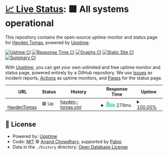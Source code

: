 # [📈 Live Status](https://demo.upptime.js.org): <!--live status--> **🟩 All systems operational**

This repository contains the open-source uptime monitor and status page for [Hayden Tomas](https://haydentomas.co.uk), powered by [Upptime](https://github.com/upptime/upptime).

[![Uptime CI](https://github.com/haydentomas/uptime/workflows/Uptime%20CI/badge.svg)](https://github.com/haydentomas/uptime/actions?query=workflow%3A%22Uptime+CI%22)
[![Response Time CI](https://github.com/haydentomas/uptime/workflows/Response%20Time%20CI/badge.svg)](https://github.com/haydentomas/uptime/actions?query=workflow%3A%22Response+Time+CI%22)
[![Graphs CI](https://github.com/haydentomas/uptime/workflows/Graphs%20CI/badge.svg)](https://github.com/haydentomas/uptime/actions?query=workflow%3A%22Graphs+CI%22)
[![Static Site CI](https://github.com/haydentomas/uptime/workflows/Static%20Site%20CI/badge.svg)](https://github.com/haydentomas/uptime/actions?query=workflow%3A%22Static+Site+CI%22)
[![Summary CI](https://github.com/haydentomas/uptime/workflows/Summary%20CI/badge.svg)](https://github.com/haydentomas/uptime/actions?query=workflow%3A%22Summary+CI%22)

With [Upptime](https://upptime.js.org), you can get your own unlimited and free uptime monitor and status page, powered entirely by a GitHub repository. We use [Issues](https://github.com/haydentomas/uptime/issues) as incident reports, [Actions](https://github.com/haydentomas/uptime/actions) as uptime monitors, and [Pages](https://demo.upptime.js.org) for the status page.

<!--start: status pages-->
<!-- This summary is generated by Upptime (https://github.com/upptime/upptime) -->
<!-- Do not edit this manually, your changes will be overwritten -->
<!-- prettier-ignore -->
| URL | Status | History | Response Time | Uptime |
| --- | ------ | ------- | ------------- | ------ |
| <img alt="" src="https://icons.duckduckgo.com/ip3/www.haydentomas.co.uk.ico" height="13"> [HaydenTomas](https://www.haydentomas.co.uk) | 🟩 Up | [hayden-tomas.yml](https://github.com/haydentomas/uptime/commits/HEAD/history/hayden-tomas.yml) | <details><summary><img alt="Response time graph" src="./graphs/hayden-tomas/response-time-week.png" height="20"> 279ms</summary><br><a href="https://uptime.haydentomas.co.uk/history/hayden-tomas"><img alt="Response time 319" src="https://img.shields.io/endpoint?url=https%3A%2F%2Fraw.githubusercontent.com%2Fhaydentomas%2Fuptime%2FHEAD%2Fapi%2Fhayden-tomas%2Fresponse-time.json"></a><br><a href="https://uptime.haydentomas.co.uk/history/hayden-tomas"><img alt="24-hour response time 354" src="https://img.shields.io/endpoint?url=https%3A%2F%2Fraw.githubusercontent.com%2Fhaydentomas%2Fuptime%2FHEAD%2Fapi%2Fhayden-tomas%2Fresponse-time-day.json"></a><br><a href="https://uptime.haydentomas.co.uk/history/hayden-tomas"><img alt="7-day response time 279" src="https://img.shields.io/endpoint?url=https%3A%2F%2Fraw.githubusercontent.com%2Fhaydentomas%2Fuptime%2FHEAD%2Fapi%2Fhayden-tomas%2Fresponse-time-week.json"></a><br><a href="https://uptime.haydentomas.co.uk/history/hayden-tomas"><img alt="30-day response time 273" src="https://img.shields.io/endpoint?url=https%3A%2F%2Fraw.githubusercontent.com%2Fhaydentomas%2Fuptime%2FHEAD%2Fapi%2Fhayden-tomas%2Fresponse-time-month.json"></a><br><a href="https://uptime.haydentomas.co.uk/history/hayden-tomas"><img alt="1-year response time 319" src="https://img.shields.io/endpoint?url=https%3A%2F%2Fraw.githubusercontent.com%2Fhaydentomas%2Fuptime%2FHEAD%2Fapi%2Fhayden-tomas%2Fresponse-time-year.json"></a></details> | <details><summary><a href="https://uptime.haydentomas.co.uk/history/hayden-tomas">100.00%</a></summary><a href="https://uptime.haydentomas.co.uk/history/hayden-tomas"><img alt="All-time uptime 100.00%" src="https://img.shields.io/endpoint?url=https%3A%2F%2Fraw.githubusercontent.com%2Fhaydentomas%2Fuptime%2FHEAD%2Fapi%2Fhayden-tomas%2Fuptime.json"></a><br><a href="https://uptime.haydentomas.co.uk/history/hayden-tomas"><img alt="24-hour uptime 100.00%" src="https://img.shields.io/endpoint?url=https%3A%2F%2Fraw.githubusercontent.com%2Fhaydentomas%2Fuptime%2FHEAD%2Fapi%2Fhayden-tomas%2Fuptime-day.json"></a><br><a href="https://uptime.haydentomas.co.uk/history/hayden-tomas"><img alt="7-day uptime 100.00%" src="https://img.shields.io/endpoint?url=https%3A%2F%2Fraw.githubusercontent.com%2Fhaydentomas%2Fuptime%2FHEAD%2Fapi%2Fhayden-tomas%2Fuptime-week.json"></a><br><a href="https://uptime.haydentomas.co.uk/history/hayden-tomas"><img alt="30-day uptime 100.00%" src="https://img.shields.io/endpoint?url=https%3A%2F%2Fraw.githubusercontent.com%2Fhaydentomas%2Fuptime%2FHEAD%2Fapi%2Fhayden-tomas%2Fuptime-month.json"></a><br><a href="https://uptime.haydentomas.co.uk/history/hayden-tomas"><img alt="1-year uptime 100.00%" src="https://img.shields.io/endpoint?url=https%3A%2F%2Fraw.githubusercontent.com%2Fhaydentomas%2Fuptime%2FHEAD%2Fapi%2Fhayden-tomas%2Fuptime-year.json"></a></details>

<!--end: status pages-->

## 📄 License

- Powered by: [Upptime](https://github.com/upptime/upptime)
- Code: [MIT](./LICENSE) © [Anand Chowdhary](https://anandchowdhary.com), supported by [Pabio](https://pabio.com)
- Data in the `./history` directory: [Open Database License](https://opendatacommons.org/licenses/odbl/1-0/)
